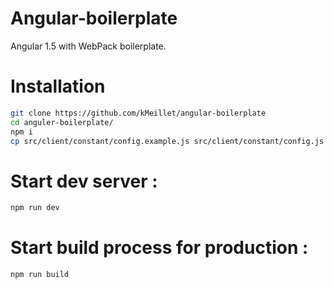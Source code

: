 # Angular-boilerplate

Angular 1.5 with WebPack boilerplate.

# Installation

```sh
git clone https://github.com/kMeillet/angular-boilerplate
cd anguler-boilerplate/
npm i
cp src/client/constant/config.example.js src/client/constant/config.js
```

# Start dev server :

```sh
npm run dev
```

# Start build process for production :

```sh
npm run build
```
